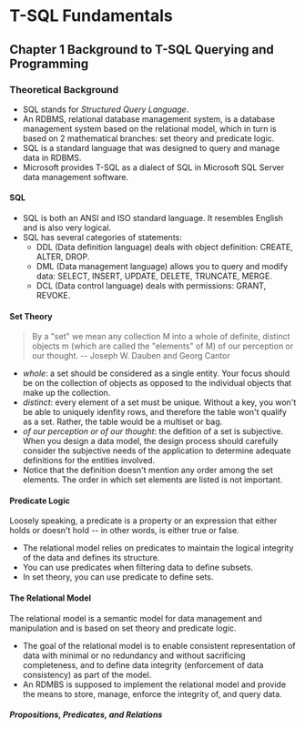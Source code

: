 # T-SQL Fundamentals
## Chapter 1 Background to T-SQL Querying and Programming
### Theoretical Background
- SQL stands for *Structured Query Language*.
- An RDBMS, relational database management system, is a database management system based on the relational model, which in turn is based on 2 mathematical branches: set theory and predicate logic.
- SQL is a standard language that was designed to query and manage data in RDBMS.
- Microsoft provides T-SQL as a dialect of SQL in Microsoft SQL Server data management software.

#### SQL
- SQL is both an ANSI and ISO standard language. It resembles English and is also very logical.
- SQL has several categories of statements:
  - DDL (Data definition language) deals with object definition: CREATE, ALTER, DROP.
  - DML (Data management language) allows you to query and modify data: SELECT, INSERT, UPDATE, DELETE, TRUNCATE, MERGE.
  - DCL (Data control language) deals with permissions: GRANT, REVOKE.

#### Set Theory
> By a "set" we mean any collection M into a whole of definite, distinct objects m (which are called the "elements" of M) of our perception or our thought. -- Joseph W. Dauben and Georg Cantor

- *whole*: a set should be considered as a single entity. Your focus should be on the collection of objects as opposed to the individual objects that make up the collection.
- *distinct*: every element of a set must be unique. Without a key, you won't be able to uniquely idenfity rows, and therefore the table won't qualify as a set. Rather, the table would be a multiset or bag.  
- *of our perception or of our thought*: the defition of a set is subjective. When you design a data model, the design process should carefully consider the subjective needs of the application to determine adequate definitions for the entities involved.
- Notice that the definition doesn't mention any order among the set elements. The order in which set elements are listed is not important.

#### Predicate Logic
Loosely speaking, a predicate is a property or an expression that either holds or doesn't hold -- in other words, is either true or false.
- The relational model relies on predicates to maintain the logical integrity of the data and defines its structure.
- You can use predicates when filtering data to define subsets.
- In set theory, you can use predicate to define sets.

#### The Relational Model
The relational model is a semantic model for data management and manipulation and is based on set theory and predicate logic.
- The goal of the relational model is to enable consistent representation of data with minimal or no redundancy and without sacrificing completeness, and to define data integrity (enforcement of data consistency) as part of the model.
- An RDMBS is supposed to implement the relational model and provide the means to store, manage, enforce the integrity of, and query data.

##### Propositions, Predicates, and Relations
